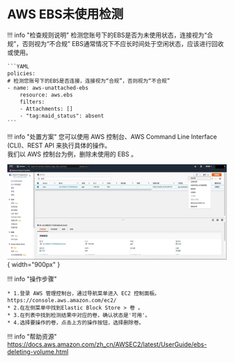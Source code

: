 # AWS EBS未使用检测

!!! info "检查规则说明"
    检测您账号下的EBS是否为未使用状态，连接视为“合规”，否则视为“不合规”
    EBS通常情况下不应长时间处于空闲状态，应该进行回收或使用。

    ```YAML
    policies:
    # 检测您账号下的EBS是否连接，连接视为“合规”，否则视为“不合规”
    - name: aws-unattached-ebs
        resource: aws.ebs
        filters:
        - Attachments: []
        - "tag:maid_status": absent
    ```

!!! info "处置方案"
    您可以使用 AWS 控制台、AWS Command Line Interface (CLI)、REST API 来执行具体的操作。   
    我们以 AWS 控制台为例，删除未使用的 EBS 。

![处置方案](../../img/suggest/aws/unattachedebs.jpg){ width="900px" }

!!! info "操作步骤"

    * 1.登录 AWS 管理控制台，通过导航菜单进入 EC2 控制面板。 https://console.aws.amazon.com/ec2/ 
    * 2.在左侧菜单中找到Elastic Block Store > 卷 。
    * 3.在列表中找到检测结果中对应的卷，确认状态是'可用'。
    * 4.选择要操作的卷，点击上方的操作按钮，选择删除卷。



!!! info "帮助资源"
    https://docs.aws.amazon.com/zh_cn/AWSEC2/latest/UserGuide/ebs-deleting-volume.html